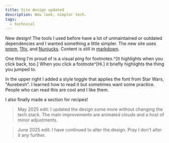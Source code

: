 ```yaml
---
title: Site design updated
description: New look, simpler tech.
tags:
  - technical
---
```


New design! The tools I used before have a lot of unmaintained or outdated dependencies and I wanted something a little simpler. The new site uses [pnpm](https://pnpm.io/), [11ty](https://www.11ty.dev/), and [Nunjucks](https://mozilla.github.io/nunjucks/). Content is still in [markdown](https://daringfireball.net/projects/markdown/).

One thing I'm proud of is a visual ping for footnotes.^[It highlights when you click back, too.] When you click a footnote^[Hi.] it briefly highlights the thing you jumped to.

In the upper right I added a style toggle that applies the font from Star Wars, "Aurebesh". I learned how to read it but sometimes want some practice. <span data-language="aurebesh">People who can read this are cool and I like them.</span>

I also finally made a section for recipes!

> May 2025 edit: I updated the design some more without changing the tech stack. The main improvements are animated clouds and a host of minor adjustments.

> June 2025 edit: I have continued to alter the design. Pray I don't alter it any further.